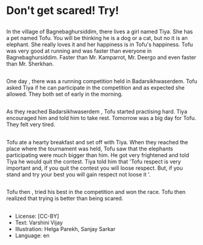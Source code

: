 # Don't get scared! Try!

##
In the village of Bagnebaghursiddim, there lives a girl named Tiya. She has a pet named Tofu. You will be thinking he is a dog or a cat, but no it is an elephant. She really loves it and her happiness is in Tofu's happiness. Tofu was very good at running and was faster than everyone in Bagnebaghursiddim. Faster than Mr. Kamparrot, Mr. Deergo and even faster than Mr. Sherkhan.

##
One day , there was a running competition held in Badarsikhwaserdem. Tofu asked Tiya if he can participate in the competition and as expected she allowed. They both set of early in the morning.

##
As they reached Badarsikhwaserdem , Tofu started practising hard. Tiya encouraged him and told him to take rest. Tomorrow was a big day for Tofu. They felt very tired.

##
Tofu ate a hearty breakfast and set off with Tiya. When they reached the place where the tournament was held, Tofu saw that the elephants participating were much bigger than him. He got very frightened and told Tiya he would quit the contest. Tiya told him that 'Tofu respect is very important and, if you quit the contest you will loose respect. But, if you stand and try your best you will gain respect not loose it '.

##
Tofu then , tried his best in the competition and won the race. Tofu then realized that trying is better than being scared.

##
* License: [CC-BY]
* Text: Varshini Vijay
* Illustration: Helga Parekh, Sanjay Sarkar
* Language: en

